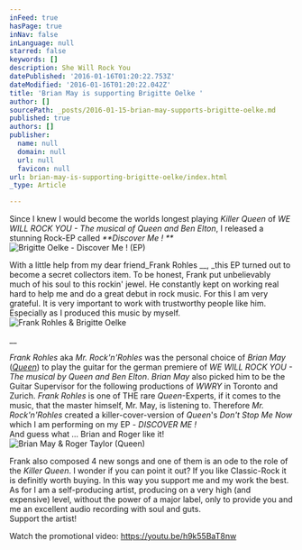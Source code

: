 ```yaml
---
inFeed: true
hasPage: true
inNav: false
inLanguage: null
starred: false
keywords: []
description: She Will Rock You
datePublished: '2016-01-16T01:20:22.753Z'
dateModified: '2016-01-16T01:20:22.042Z'
title: 'Brian May is supporting Brigitte Oelke '
author: []
sourcePath: _posts/2016-01-15-brian-may-supports-brigitte-oelke.md
published: true
authors: []
publisher:
  name: null
  domain: null
  url: null
  favicon: null
url: brian-may-is-supporting-brigitte-oelke/index.html
_type: Article

---
```

Since I knew I would become the worlds longest playing _Killer Queen_ of _WE  WILL ROCK YOU - The musical of Queen and Ben Elton_, I released a stunning Rock-EP called _**Discover Me ! **_
![Brigitte Oelke - Discover Me ! (EP)](https://s3-us-west-2.amazonaws.com/the-grid-img/p/ff12f3d49af59dab9b5dea906d5d71f1f812829c.jpg)

With a little help from my dear friend_Frank Rohles __, _this EP turned out to become a secret collectors item. To be honest, Frank put unbelievably much of his soul to this rockin' jewel. He constantly kept on working real hard to help me and do a great debut in rock music. For this I am very grateful. It is very important to work with trustworthy people like him. Especially as I produced this music by myself. ![Frank Rohles & Brigitte Oelke](https://s3-us-west-2.amazonaws.com/the-grid-img/p/d2ae1b735e95c4d1c3b8efb630d47eb67167cfe0.jpg)

__

_Frank Rohles_ aka _Mr. Rock'n'Rohles_ was the personal choice of _Brian May_ ([_Queen_][0]) to play the guitar for the german premiere of _WE WILL ROCK YOU - The musical by Queen and Ben Elton_. _Brian May_ also picked him to be the Guitar Supervisor for the following productions of _WWRY_ in Toronto and Zurich. _Frank Rohles_ is one of THE rare _Queen_-Experts, if it comes to the music, that the master himself, Mr. May, is listening to. Therefore _Mr. Rock'n'Rohles_ created a killer-cover-version of _Queen_'s _Don't Stop Me Now_ which I am performing on my EP - _DISCOVER ME !_  
And guess what ... Brian and Roger like it!
![Brian May & Roger Taylor (Queen)](https://s3-us-west-2.amazonaws.com/the-grid-img/p/0084c7f9531c5ae92f07d14e954b4c1e09901ab8.jpg)

Frank also composed 4 new songs and one of them is an ode to the role of the  _Killer Queen_. I wonder if you can point it out? If you like Classic-Rock it is definitly worth buying. In this way you support me and my work the best. As for I am a self-producing artist, producing on a very high (and expensive) level, without the power of a major label, only to provide you and me an excellent audio recording with soul and guts.   
Support the artist!

Watch the promotional video: https://youtu.be/h9k55BaT8nw

[0]: null